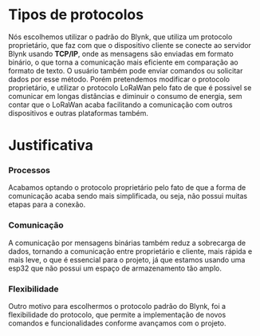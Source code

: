 # Tipos de protocolos
  
Nós escolhemos utilizar o padrão do Blynk, que utiliza um protocolo proprietário, que faz com que o dispositivo cliente se conecte ao servidor Blynk usando **TCP/IP**, onde as mensagens são enviadas em formato binário, o que torna a comunicação mais eficiente em comparação ao formato de texto. O usuário também pode enviar comandos ou solicitar dados por esse método. Porém pretendemos modificar o protocolo proprietário, e utilizar o protocolo LoRaWan pelo fato de que é possivel se comunicar em longas distâncias e diminuir o consumo de energia, sem contar que o LoRaWan acaba facilitando a comunicação com outros dispositivos e outras plataformas também.

# Justificativa

### Processos
Acabamos optando o protocolo proprietário pelo fato de que a forma de comunicação acaba sendo mais simplificada, ou seja, não possui muitas etapas para a conexão. 

### Comunicação
A comunicação por mensagens binárias também reduz a sobrecarga de dados, tornando a comunicação entre proprietário e cliente, mais rápida e mais leve, o que é essencial para o projeto, já que estamos usando uma esp32 que não possui um espaço de armazenamento tão amplo. 

### Flexibilidade
Outro motivo para escolhermos o protocolo padrão do Blynk, foi a flexibilidade do protocolo, que permite a implementação de novos comandos e funcionalidades conforme avançamos com o projeto.

